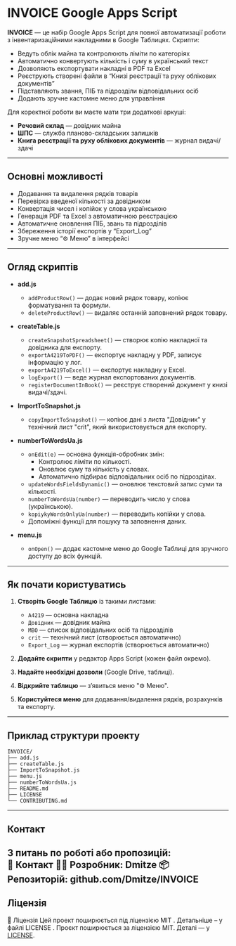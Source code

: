 # INVOICE Google Apps Script

**INVOICE** — це набір Google Apps Script для повної автоматизації роботи з інвентаризаційними накладними в Google Таблицях. Скрипти:

- Ведуть облік майна та контролюють ліміти по категоріях  
- Автоматично конвертують кількість і суму в український текст  
- Дозволяють експортувати накладні в PDF та Excel  
- Реєструють створені файли в “Книзі реєстрації та руху облікових документів”  
- Підставляють звання, ПІБ та підрозділи відповідальних осіб  
- Додають зручне кастомне меню для управління  

Для коректної роботи ви маєте мати три додаткові аркуші:

- **Речовий склад** — довідник майна  
- **ШПС** — служба планово-складських залишків  
- **Книга реєстрації та руху облікових документів** — журнал видачі/здачі 

---

## Основні можливості

- Додавання та видалення рядків товарів  
- Перевірка введеної кількості за довідником  
- Конвертація чисел і копійок у слова українською  
- Генерація PDF та Excel з автоматичною реєстрацією  
- Автоматичне оновлення ПІБ, звань та підрозділів  
- Збереження історії експортів у “Export_Log”  
- Зручне меню “⚙️ Меню” в інтерфейсі  

---

## Огляд скриптів

- **add.js**  
  - `addProductRow()` — додає новий рядок товару, копіює форматування та формули.
  - `deleteProductRow()` — видаляє останній заповнений рядок товару.

- **createTable.js**  
  - `createSnapshotSpreadsheet()` — створює копію накладної та довідника для експорту.
  - `exportA4219ToPDF()` — експортує накладну у PDF, записує інформацію у лог.
  - `exportA4219ToExcel()` — експортує накладну у Excel.
  - `logExport()` — веде журнал експортованих документів.
  - `registerDocumentInBook()` — реєструє створений документ у книзі видачі/здачі.

- **ImportToSnapshot.js**  
  - `copyImportToSnapshot()` — копіює дані з листа "Довідник" у технічний лист "crit", який використовується для експорту.

- **numberToWordsUa.js**  
  - `onEdit(e)` — основна функція-обробник змін:  
    - Контролює ліміти по кількості.
    - Оновлює суму та кількість у словах.
    - Автоматично підбирає відповідальних осіб по підрозділах.
  - `updateWordsFieldsDynamic()` — оновлює текстовий запис суми та кількості.
  - `numberToWordsUa(number)` — переводить число у слова (українською).
  - `kopiykyWordsOnlyUa(number)` — переводить копійки у слова.
  - Допоміжні функції для пошуку та заповнення даних.

- **menu.js**  
  - `onOpen()` — додає кастомне меню до Google Таблиці для зручного доступу до всіх функцій.

---

## Як почати користуватись

1. **Створіть Google Таблицю** із такими листами:
    - `А4219` — основна накладна
    - `Довідник` — довідник майна
    - `МВО` — список відповідальних осіб та підрозділів
    - `crit` — технічний лист (створюється автоматично)
    - `Export_Log` — журнал експортів (створюється автоматично)

2. **Додайте скрипти** у редактор Apps Script (кожен файл окремо).

3. **Надайте необхідні дозволи** (Google Drive, таблиці).

4. **Відкрийте таблицю** — з’явиться меню "⚙️ Меню".

5. **Користуйтеся меню** для додавання/видалення рядків, розрахунків та експорту.

---

## Приклад структури проекту

```
INVOICE/
├── add.js
├── createTable.js
├── ImportToSnapshot.js
├── menu.js
├── numberToWordsUa.js
├── README.md
├── LICENSE
└── CONTRIBUTING.md
```

---

## Контакт

З питань по роботі або пропозицій:  
🤝 Контакт
🧑‍💻 Розробник: Dmitze
📦 Репозиторій: github.com/Dmitze/INVOICE
---

## Ліцензія
📄 Ліцензія
Цей проект поширюється під ліцензією MIT .
Детальніше – у файлі LICENSE . 
Проєкт поширюється за ліцензією MIT. Деталі — у [LICENSE](LICENSE).
